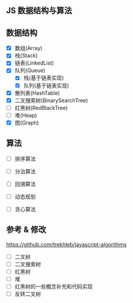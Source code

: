## JS 数据结构与算法


## 数据结构

- [x] 数组(Array)
- [x] 栈(Stack)
- [x] 链表(LinkedList)
- [x] 队列(Queue)
    - [x] 栈(基于链表实现)
    - [x] 队列(基于链表实现)
- [x] 散列表(HashTable)
- [x] 二叉搜索树(BinarySearchTree)
- [ ] 红黑树(RedBlackTree)
- [ ] 堆(Heap)
- [x] 图(Graph)

## 算法

- [ ] 排序算法
- [ ] 分治算法
- [ ] 回溯算法
- [ ] 动态规划
- [ ] 贪心算法


## 参考 & 修改

https://github.com/trekhleb/javascript-algorithms

- [ ] 二叉树
- [ ] 二叉搜索树
- [ ] 红黑树
- [ ] 堆
- [ ] 红黑树的一些概念补充和代码实现
- [ ] 反转二叉树
